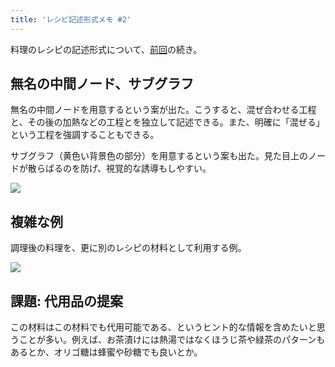 ```yaml
---
title: 'レシピ記述形式メモ #2'
---
```

料理のレシピの記述形式について、[前回](https://r7kamura.com/articles/2022-05-13-mermaid-recipe-memo)の続き。

無名の中間ノード、サブグラフ
--------------

無名の中間ノードを用意するという案が出た。こうすると、混ぜ合わせる工程と、その後の加熱などの工程とを独立して記述できる。また、明確に「混ぜる」という工程を強調することもできる。

サブグラフ（黄色い背景色の部分）を用意するという案も出た。見た目上のノードが散らばるのを防げ、視覚的な誘導もしやすい。

![](https://lh4.googleusercontent.com/7xL1QcZI1U8LqJc9rfa2Uz6RjXf6rVkYPxDCB3zuMR_b5VxbAYaDOiXQ9HHiYbajBOEe09xq3mOWYD8jiOq7dYdc-f94w3nlAcg9MSeWtT3qx6gKp5fw08fnLOTfbnpc5t5P7-s28ceAo9ACrqcmew)

複雑な例
----

調理後の料理を、更に別のレシピの材料として利用する例。

![](https://lh6.googleusercontent.com/UfxeJ-qtGUk5C3BO2yNv-dI_g4r2lBzJ3IpurtTyFtUT45eduV2eFPPczued_4eJoOaUzAFoXWMyG86y80xwdlRh-68jva0Pvdcl6d6uPSQhdNb9rgfg376u-peze70OOeEia-68tjr0w90bNJdLmA)

課題: 代用品の提案
----------

この材料はこの材料でも代用可能である、というヒント的な情報を含めたいと思うことが多い。例えば、お茶漬けには熱湯ではなくほうじ茶や緑茶のパターンもあるとか、オリゴ糖は蜂蜜や砂糖でも良いとか。
